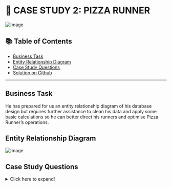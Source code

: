 # 🍕 CASE STUDY 2: PIZZA RUNNER
![image](https://8weeksqlchallenge.com/images/case-study-designs/2.png)

## 📚 Table of Contents
- [Business Task](#business-task)
- [Entity Relationship Diagram](#entity-relationship-diagram)
- [Case Study Questions](#case-study-questions)
- [Solution on Github](https://github.com/Kieuhoanh/8-weeks-challenge-with-SQL/blob/main/Case%20Study%202%3A%20Pizza%20Runner/Solution.md)

***

## Business Task
He has prepared for us an entity relationship diagram of his database design but requires further assistance to clean his data and apply some basic calculations so he can better direct his runners and optimise Pizza Runner’s operations.

## Entity Relationship Diagram

![image](https://user-images.githubusercontent.com/81607668/242152356-78099a4e-4d0e-421f-a560-b72e4321f530.png)

## Case Study Questions

<details>
<summary>
Click here to expand!
</summary>

A. Pizza Metrics
1.How many pizzas were ordered?
2.How many unique customer orders were made?
3.How many successful orders were delivered by each runner?
4.How many of each type of pizza was delivered?
5.How many Vegetarian and Meatlovers were ordered by each customer?
6.What was the maximum number of pizzas delivered in a single order?
7.For each customer, how many delivered pizzas had at least 1 change and how many had no changes?
8.How many pizzas were delivered that had both exclusions and extras?
9.What was the total volume of pizzas ordered for each hour of the day?
10.What was the volume of orders for each day of the week?
B. Runner and Customer Experience
1.How many runners signed up for each 1 week period? (i.e. week starts 2021-01-01)
2.What was the average time in minutes it took for each runner to arrive at the Pizza Runner HQ to pickup the order?
3.Is there any relationship between the number of pizzas and how long the order takes to prepare?
4.What was the average distance travelled for each customer?
5.What was the difference between the longest and shortest delivery times for all orders?
6.What was the average speed for each runner for each delivery and do you notice any trend for these values?
7.What is the successful delivery percentage for each runner?
</details>
